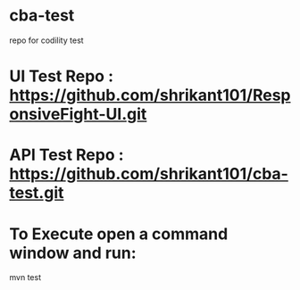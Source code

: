 # cba-test
repo for codility test


# UI Test Repo : https://github.com/shrikant101/ResponsiveFight-UI.git

# API Test Repo : https://github.com/shrikant101/cba-test.git


# To Execute open a command window and run:
mvn test
